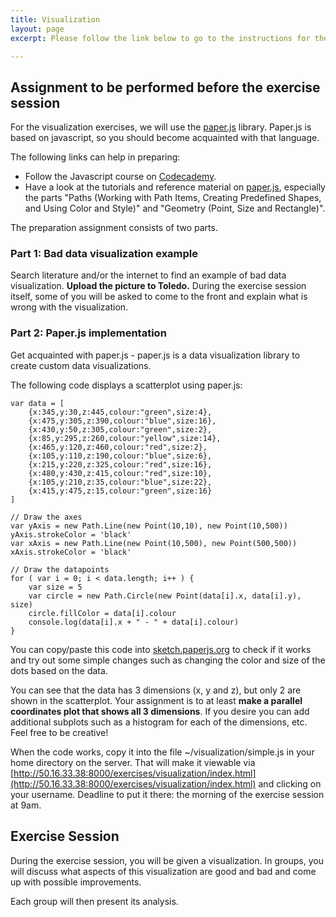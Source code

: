 ```yaml
---
title: Visualization
layout: page
excerpt: Please follow the link below to go to the instructions for the assignment concerning visualization. It consists of two parts. Please note the deadline for the first part of the assignment.

---
```


## Assignment to be performed before the exercise session ##

For the visualization exercises, we will use the [paper.js](http://paperjs.org) library. Paper.js is based on javascript, so you should become acquainted with that language.

The following links can help in preparing:

* Follow the Javascript course on [Codecademy](http://www.codecademy.com/tracks/javascript).
* Have a look at the tutorials and reference material on [paper.js](http://paperjs.org), especially the parts "Paths (Working with Path Items, Creating Predefined Shapes, and Using Color and Style)" and "Geometry (Point, Size and Rectangle)".

The preparation assignment consists of two parts.

### Part 1: Bad data visualization example

Search literature and/or the internet to find an example of bad data visualization. **Upload the picture to Toledo.** During the exercise session itself, some of you will be asked to come to the front and explain what is wrong with the visualization.

### Part 2: Paper.js implementation

Get acquainted with paper.js - paper.js is a data visualization library to create custom data visualizations.

The following code displays a scatterplot using paper.js:

```
var data = [
    {x:345,y:30,z:445,colour:"green",size:4},
    {x:475,y:305,z:390,colour:"blue",size:16},
    {x:430,y:50,z:305,colour:"green",size:2},
    {x:85,y:295,z:260,colour:"yellow",size:14},
    {x:465,y:120,z:460,colour:"red",size:2},
    {x:105,y:110,z:190,colour:"blue",size:6},
    {x:215,y:220,z:325,colour:"red",size:16},
    {x:480,y:430,z:415,colour:"red",size:10},
    {x:105,y:210,z:35,colour:"blue",size:22},
    {x:415,y:475,z:15,colour:"green",size:16}
]

// Draw the axes
var yAxis = new Path.Line(new Point(10,10), new Point(10,500))
yAxis.strokeColor = 'black'
var xAxis = new Path.Line(new Point(10,500), new Point(500,500))
xAxis.strokeColor = 'black'

// Draw the datapoints
for ( var i = 0; i < data.length; i++ ) {
    var size = 5
    var circle = new Path.Circle(new Point(data[i].x, data[i].y), size)
    circle.fillColor = data[i].colour
    console.log(data[i].x + " - " + data[i].colour)
}
```

You can copy/paste this code into [sketch.paperjs.org](http://sketch.paperjs.org) to check if it works and try out some simple changes such as changing the color and size of the dots based on the data.

You can see that the data has 3 dimensions (x, y and z), but only 2 are shown in the scatterplot. Your assignment is to at least **make a parallel coordinates plot that shows all 3 dimensions**. If you desire you can add additional subplots such as a histogram for each of the dimensions, etc. Feel free to be creative!

When the code works, copy it into the file ~/visualization/simple.js in your home directory on the server. That will make it viewable via [http://50.16.33.38:8000/exercises/visualization/index.html](http://50.16.33.38:8000/exercises/visualization/index.html) and clicking on your username. Deadline to put it there: the morning of the exercise session at 9am.

## Exercise Session ##

During the exercise session, you will be given a visualization. In groups, you will discuss what aspects of this visualization are good and bad and come up with possible improvements.

Each group will then present its analysis.
